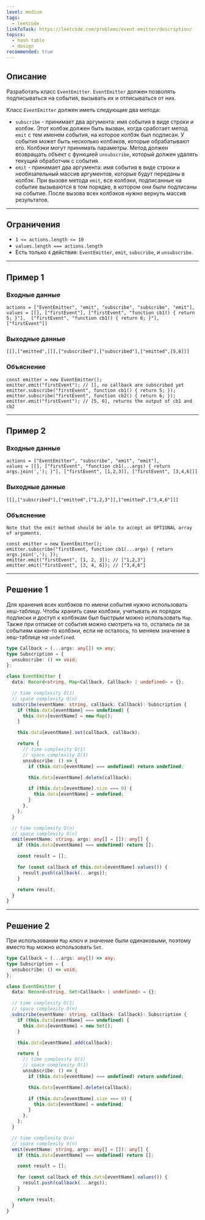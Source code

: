 ```yaml
---
level: medium
tags:
  - leetcode
linkToTask: https://leetcode.com/problems/event-emitter/description/
topics:
  - hash table
  - design
recommended: true
---
```

## Описание

Разработать класс `EventEmitter`. `EventEmitter` должен позволять подписываться на события, вызывать их и отписываться от них.

Класс `EventEmitter` должен иметь следующие два метода:

- `subscribe` - принимает два аргумента: имя события в виде строки и колбэк. Этот колбэк должен быть вызван, когда сработает метод `emit` с тем именем события, на которое колбэк был подписан. У события может быть несколько колбэков, которые обрабатывают его. Колбэки могут принимать параметры. Метод должен возвращать объект с функцией `unsubscribe`, который должен удалять текущий обработчик с события.
- `emit` - принимает два аргумента: имя события в виде строки и необязательный массив аргументов, которые будут переданы в колбэк. При вызове метода `emit`, все колбэки, подписанные на событие вызываются в том порядке, в котором они были подписаны на событие. После вызова всех колбэков нужно вернуть массив результатов.

---
## Ограничения

- `1 <= actions.length <= 10`
- `values.length === actions.length`
-  Есть только `4` действия: `EventEmitter`, `emit`, `subscribe`, и `unsubscribe`.

---
## Пример 1

### Входные данные

```
actions = ["EventEmitter", "emit", "subscribe", "subscribe", "emit"], 
values = [[], ["firstEvent"], ["firstEvent", "function cb1() { return 5; }"],  ["firstEvent", "function cb1() { return 6; }"], ["firstEvent"]]
```
### Выходные данные

```
[[],["emitted",[]],["subscribed"],["subscribed"],["emitted",[5,6]]]
```
### Объяснение

```
const emitter = new EventEmitter();
emitter.emit("firstEvent"); // [], no callback are subscribed yet
emitter.subscribe("firstEvent", function cb1() { return 5; });
emitter.subscribe("firstEvent", function cb2() { return 6; });
emitter.emit("firstEvent"); // [5, 6], returns the output of cb1 and cb2
```

---
## Пример 2

### Входные данные

```
actions = ["EventEmitter", "subscribe", "emit", "emit"], 
values = [[], ["firstEvent", "function cb1(...args) { return args.join(','); }"], ["firstEvent", [1,2,3]], ["firstEvent", [3,4,6]]]
```
### Выходные данные

```
[[],["subscribed"],["emitted",["1,2,3"]],["emitted",["3,4,6"]]]
```
### Объяснение

```
Note that the emit method should be able to accept an OPTIONAL array of arguments.

const emitter = new EventEmitter();
emitter.subscribe("firstEvent, function cb1(...args) { return args.join(','); });
emitter.emit("firstEvent", [1, 2, 3]); // ["1,2,3"]
emitter.emit("firstEvent", [3, 4, 6]); // ["3,4,6"]
```

---
## Решение 1

Для хранения всех колбэков по имени события нужно использовать хеш-таблицу. Чтобы хранить сами колбэки, учитывать их порядок подписки и доступ к колбэкам был быстрым можно использовать `Map`. Также при отписке от события можно смотреть на то, остались ли за событиям какие-то колбэки, если не осталось, то меняем значение в хеш-таблице на `undefined`.

```typescript
type Callback = (...args: any[]) => any;
type Subscription = {
  unsubscribe: () => void;
};

class EventEmitter {
  data: Record<string, Map<Callback, Callback> | undefined> = {};

  // time complexity O(1)
  // space complexity O(n)
  subscribe(eventName: string, callback: Callback): Subscription {
    if (this.data[eventName] === undefined) {
      this.data[eventName] = new Map();
    }

    this.data[eventName].set(callback, callback);

    return {
      // time complexity O(1)
      // space complexity O(1)
      unsubscribe: () => {
        if (this.data[eventName] === undefined) return undefined;

        this.data[eventName].delete(callback);

        if (this.data[eventName].size === 0) {
          this.data[eventName] = undefined;
        }
      },
    };
  }

  // time complexity O(n)
  // space complexity O(n)
  emit(eventName: string, args: any[] = []): any[] {
    if (this.data[eventName] === undefined) return [];

    const result = [];

    for (const callback of this.data[eventName].values()) {
      result.push(callback(...args));
    }

    return result;
  }
}
```

---
## Решение 2

При использовании `Map` ключ и значение были одинаковыми, поэтому вместо `Map` можно использовать `Set`.

```typescript
type Callback = (...args: any[]) => any;
type Subscription = {
  unsubscribe: () => void;
};

class EventEmitter {
  data: Record<string, Set<Callback> | undefined> = {};

  // time complexity O(1)
  // space complexity O(n)
  subscribe(eventName: string, callback: Callback): Subscription {
    if (this.data[eventName] === undefined) {
      this.data[eventName] = new Set();
    }

    this.data[eventName].add(callback);

    return {
      // time complexity O(1)
      // space complexity O(1)
      unsubscribe: () => {
        if (this.data[eventName] === undefined) return undefined;

        this.data[eventName].delete(callback);

        if (this.data[eventName].size === 0) {
          this.data[eventName] = undefined;
        }
      },
    };
  }

  // time complexity O(n)
  // space complexity O(n)
  emit(eventName: string, args: any[] = []): any[] {
    if (this.data[eventName] === undefined) return [];

    const result = [];

    for (const callback of this.data[eventName].values()) {
      result.push(callback(...args));
    }

    return result;
  }
}
```